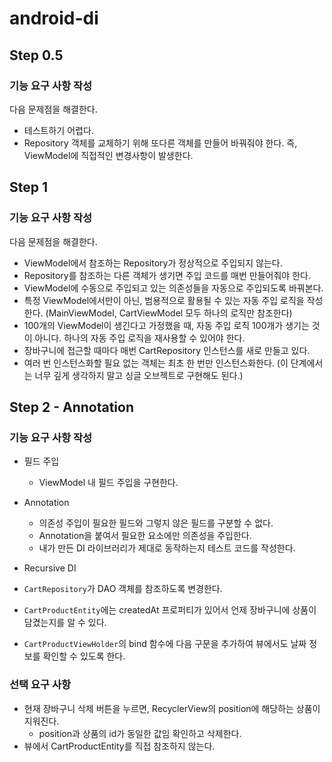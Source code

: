 # android-di

## Step 0.5

### 기능 요구 사항 작성

다음 문제점을 해결한다.

- 테스트하기 어렵다.
- Repository 객체를 교체하기 위해 또다른 객체를 만들어 바꿔줘야 한다. 즉, ViewModel에 직접적인 변경사항이 발생한다.

## Step 1

### 기능 요구 사항 작성

다음 문제점을 해결한다.

- ViewModel에서 참조하는 Repository가 정상적으로 주입되지 않는다.
- Repository를 참조하는 다른 객체가 생기면 주입 코드를 매번 만들어줘야 한다.
- ViewModel에 수동으로 주입되고 있는 의존성들을 자동으로 주입되도록 바꿔본다.
- 특정 ViewModel에서만이 아닌, 범용적으로 활용될 수 있는 자동 주입 로직을 작성한다. (MainViewModel, CartViewModel 모두 하나의 로직만 참조한다)
- 100개의 ViewModel이 생긴다고 가정했을 때, 자동 주입 로직 100개가 생기는 것이 아니다. 하나의 자동 주입 로직을 재사용할 수 있어야 한다.
- 장바구니에 접근할 때마다 매번 CartRepository 인스턴스를 새로 만들고 있다.
- 여러 번 인스턴스화할 필요 없는 객체는 최초 한 번만 인스턴스화한다. (이 단계에서는 너무 깊게 생각하지 말고 싱글 오브젝트로 구현해도 된다.)


## Step 2 - Annotation

### 기능 요구 사항 작성

- 필드 주입
  - ViewModel 내 필드 주입을 구현한다.

- Annotation
  - 의존성 주입이 필요한 필드와 그렇지 않은 필드를 구분할 수 없다.
  - Annotation을 붙여서 필요한 요소에만 의존성을 주입한다.
  - 내가 만든 DI 라이브러리가 제대로 동작하는지 테스트 코드를 작성한다.

- Recursive DI
 - `CartRepository`가 DAO 객체를 참조하도록 변경한다.
 - `CartProductEntity`에는 createdAt 프로퍼티가 있어서 언제 장바구니에 상품이 담겼는지를 알 수 있다.
 - `CartProductViewHolder`의 bind 함수에 다음 구문을 추가하여 뷰에서도 날짜 정보를 확인할 수 있도록 한다.

### 선택 요구 사항

- 현재 장바구니 삭제 버튼을 누르면, RecyclerView의 position에 해당하는 상품이 지워진다.
  - position과 상품의 id가 동일한 값임 확인하고 삭제한다.
- 뷰에서 CartProductEntity를 직접 참조하지 않는다.
